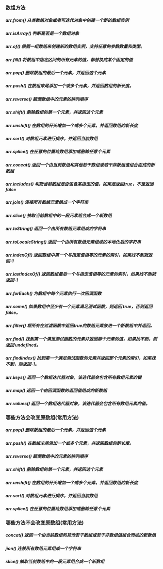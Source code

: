 
### 数组方法

##### arr.from()	从类数组对象或者可迭代对象中创建一个新的数组实例

##### arr.isArray()	判断是否是一个数组对象

##### arr.of()	根据一组数组来创建新的数组实例，支持任意的参数数量和类型。

##### arr.fill()	将数组中指定区间的所有元素的值，都替换成某个固定的值

##### arr.pop()	删除数组的最后一个元素，并返回这个元素

##### arr.push()	在数组末尾添加一个或多个元素，并返回数组的新长度。

##### arr.reverse()	颠倒数组中的元素的排列顺序

##### arr.shift()	删除数组的第一个元素，并返回这个元素

##### arr.unshift()	在数组的开头增加一个或多个元素，并返回数组的新长度

##### arr.sort()	对数组元素进行排序，并返回当前数组

##### arr.splice()	在任意的位置给数组添加或删除任意个元素

##### arr.concat()	返回一个由当前数组和其他若干数组或若干非数组值组合而成的新数组

##### arr.includes()	判断当前数组是否包含某指定的值，如果是返回true，不是返回false

##### arr.join()	连接所有数组元素组成一个字符串

##### arr.slice()	抽取当前数组中的一段元素组合成一个新数组

##### arr.toString()	返回一个由所有数组元素组成的字符串

##### arr.toLocaleString()	返回一个由所有数组元素组成的本地化后的字符串

##### arr.indexOf()	返回数组中第一个与指定值相等的元素的索引，如果找不到就返回-1

##### arr.lastIndexOf()	返回数组最后一个与指定值相等的元素的索引，如果找不到就返回-1

##### arr.forEach()	为数组中每个元素执行一次回调函数

##### arr.some()	如果数组中至少有一个元素满足测试函数，则返回 true，否则返回 false。

##### arr.filter()	将所有在过滤函数中返回true的数组元素放进一个新数组中并返回。

##### arr.find()	找到第一个满足测试函数的元素并返回那个元素的值，如果找不到，则返回 undefined。

##### arr.findIndex()	找到第一个满足测试函数的元素并返回那个元素的索引，如果找不到，则返回-1。

##### arr.keys()	返回一个数组迭代器对象，该迭代器会包含所有数组元素的键

##### arr.map()	返回一个由回调函数的返回值组成的新数组

##### arr.values()	返回一个数组迭代器对象，该迭代器会包含所有数组元素的值。

### 

### 哪些方法会改变原数组(常用方法)

##### arr.pop()	删除数组的最后一个元素，并返回这个元素

##### arr.push()	在数组末尾添加一个或多个元素，并返回数组的新长度。

##### arr.reverse()	颠倒数组中的元素的排列顺序

##### arr.shift()	删除数组的第一个元素，并返回这个元素

##### arr.unshift()	在数组的开头增加一个或多个元素，并返回数组的新长度

##### arr.sort()	对数组元素进行排序，并返回当前数组

##### arr.splice()	在任意的位置给数组添加或删除任意个元素



### 哪些方法不会改变原数组(常用方法)

##### concat()	返回一个由当前数组和其他若干数组或若干非数组值组合而成的新数组

##### jion()	连接所有数组元素组成一个字符串

##### slice()	抽取当前数组中的一段元素组合成一个新数组